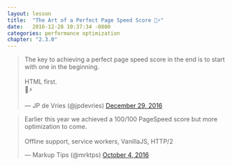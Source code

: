 ```yaml
---
layout: lesson
title:  "The Art of a Perfect Page Speed Score 💯⚡️"
date:   2016-12-28 10:37:34 -0800
categories: performance optimization 
chapter: "2.3.0"
---
```


<blockquote class="twitter-tweet" data-lang="en"><p lang="en" dir="ltr">The key to achieving a perfect page speed score in the end is to start with one in the beginning.<br><br>HTML first.<br>💯⚡️</p>&mdash; JP de Vries (@jpdevries) <a href="https://twitter.com/jpdevries/status/814283485074493440">December 29, 2016</a></blockquote> 

<blockquote class="twitter-tweet" data-lang="en"><p lang="en" dir="ltr">Earlier this year we achieved a 100/100 PageSpeed score but more optimization to come. <br><br>Offline support, service workers, VanillaJS, HTTP/2</p>&mdash; Markup Tips (@mrktps) <a href="https://twitter.com/mrktps/status/783197033012273153">October 4, 2016</a></blockquote> 


